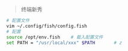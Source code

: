 <!-- 
title: Fish
sort: 
--> 

> 终端新秀

```bash
# 配置文件
vim ~/.config/fish/config.fish
# 配置
source /opt/env.fish	# 载入配置文件
set PATH = "/usr/local/xxx" $PATH		# z
```

